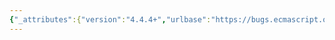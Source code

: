 ```yaml
---
{"_attributes":{"version":"4.4.4+","urlbase":"https://bugs.ecmascript.org/","maintainer":"dherman@mozilla.com"},"bug":{"bug_id":3600,"creation_ts":"2015-01-23 13:06:00 -0800","short_desc":"7.2.3 IsCallable: Change to algorithm steps?","delta_ts":"2015-02-02 18:39:06 -0800","product":"Draft for 6th Edition","component":"technical issue","version":"Rev 31: January 15, 2015 Draft","rep_platform":"All","op_sys":"All","bug_status":"RESOLVED","resolution":"FIXED","priority":"Normal","bug_severity":"enhancement","everconfirmed":true,"reporter":{"uid":"andrebargull","name":"André Bargull"},"assigned_to":{"uid":"allen","name":"Allen Wirfs-Brock"},"long_desc":[{"commentid":11610,"comment_count":0,"who":{"uid":"andrebargull","name":"André Bargull"},"bug_when":"2015-01-23 13:06:04 -0800","thetext":"7.2.3 IsCallable ( argument )\n\nUsing steps for IsCallable requires less space compared to the current table form and makes it look more uniform (cf. IsConstructor, IsArray, etc.).\n\n---\n1. ReturnIfAbrupt(argument).\n2. If Type(argument) is not Object, return false.\n3. If argument has a [[Call]] internal method, return true.\n4. Return false.\n---"},{"commentid":11709,"comment_count":1,"who":{"uid":"allen","name":"Allen Wirfs-Brock"},"bug_when":"2015-01-23 17:42:01 -0800","thetext":"fixed in rev32 editor's draft"},{"commentid":12053,"comment_count":2,"who":{"uid":"allen","name":"Allen Wirfs-Brock"},"bug_when":"2015-02-02 18:39:06 -0800","thetext":"fixed in rev32 draft"}]}}
---
```

